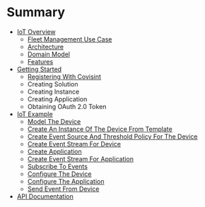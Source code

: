 # Summary

* [IoT Overview](README.md)
   * [Fleet Management Use Case](fleet_management_use_case.md)
   * [Architecture](iot_architecture.md)
   * [Domain Model](iot_domain_model.md)
   * [Features](features.md)
* [Getting Started](getting_started.md)
   * [Registering With Covisint](registering_with_covisint.md)
   * Creating Solution
   * Creating Instance
   * Creating Application
   * Obtaining OAuth 2.0 Token
* [IoT Example](iot_use_case.md)
   * [Model The Device](model_the_device.md)
   * [Create An Instance Of The Device From Template](create_an_instance_of_the_device_from_template.md)
   * [Create Event Source And Threshold Policy For The Device](create_event_source_and_threshold_policy_for_the_device.md)
   * [Create Event Stream For Device](create_event_stream_for_device.md)
   * [Create Application](create_application.md)
   * [Create Event Stream For Application](create_event_stream_for_application.md)
   * [Subscribe To Events](subscribe_to_events.md)
   * [Configure The Device](configure_the_device.md)
   * [Configure The Application](configure_the_application.md)
   * [Send Event From Device](send_event_from_device.md)
* [API Documentation](api_reference_guide.md)

